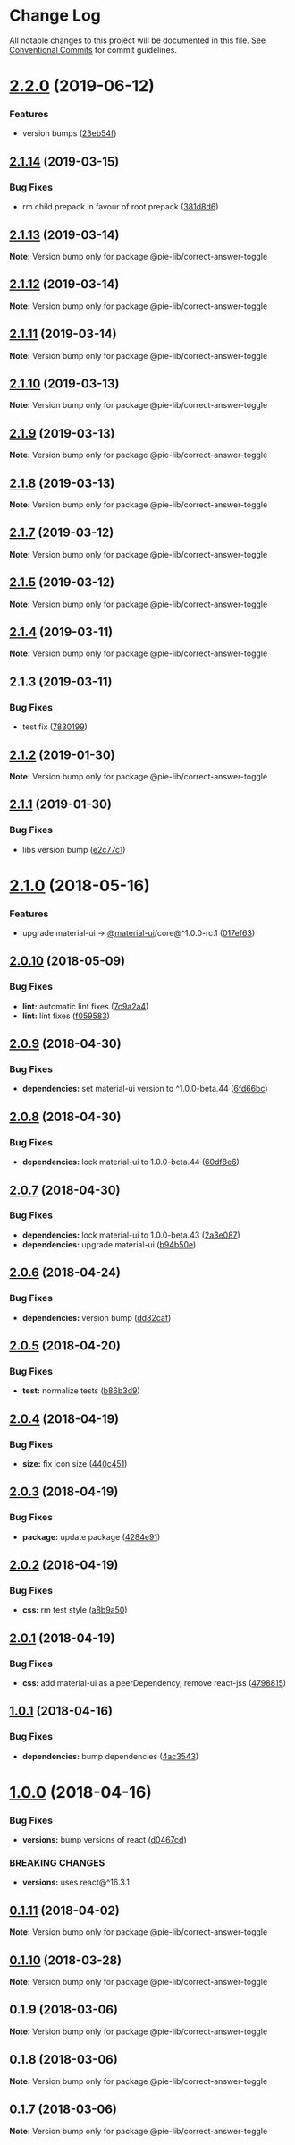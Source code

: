 # Change Log

All notable changes to this project will be documented in this file.
See [Conventional Commits](https://conventionalcommits.org) for commit guidelines.

# [2.2.0](https://github.com/pie-framework/pie-lib/compare/@pie-lib/correct-answer-toggle@2.1.14...@pie-lib/correct-answer-toggle@2.2.0) (2019-06-12)


### Features

* version bumps ([23eb54f](https://github.com/pie-framework/pie-lib/commit/23eb54f))





## [2.1.14](https://github.com/pie-framework/pie-lib/compare/@pie-lib/correct-answer-toggle@2.1.13...@pie-lib/correct-answer-toggle@2.1.14) (2019-03-15)


### Bug Fixes

* rm child prepack in favour of root prepack ([381d8d6](https://github.com/pie-framework/pie-lib/commit/381d8d6))





## [2.1.13](https://github.com/pie-framework/pie-lib/compare/@pie-lib/correct-answer-toggle@2.1.12...@pie-lib/correct-answer-toggle@2.1.13) (2019-03-14)

**Note:** Version bump only for package @pie-lib/correct-answer-toggle





## [2.1.12](https://github.com/pie-framework/pie-lib/compare/@pie-lib/correct-answer-toggle@2.1.11...@pie-lib/correct-answer-toggle@2.1.12) (2019-03-14)

**Note:** Version bump only for package @pie-lib/correct-answer-toggle





## [2.1.11](https://github.com/pie-framework/pie-lib/compare/@pie-lib/correct-answer-toggle@2.1.10...@pie-lib/correct-answer-toggle@2.1.11) (2019-03-14)

**Note:** Version bump only for package @pie-lib/correct-answer-toggle





## [2.1.10](https://github.com/pie-framework/pie-lib/compare/@pie-lib/correct-answer-toggle@2.1.9...@pie-lib/correct-answer-toggle@2.1.10) (2019-03-13)

**Note:** Version bump only for package @pie-lib/correct-answer-toggle





## [2.1.9](https://github.com/pie-framework/pie-lib/compare/@pie-lib/correct-answer-toggle@2.1.8...@pie-lib/correct-answer-toggle@2.1.9) (2019-03-13)

**Note:** Version bump only for package @pie-lib/correct-answer-toggle





## [2.1.8](https://github.com/pie-framework/pie-lib/compare/@pie-lib/correct-answer-toggle@2.1.7...@pie-lib/correct-answer-toggle@2.1.8) (2019-03-13)

**Note:** Version bump only for package @pie-lib/correct-answer-toggle





## [2.1.7](https://github.com/pie-framework/pie-lib/compare/@pie-lib/correct-answer-toggle@2.1.5...@pie-lib/correct-answer-toggle@2.1.7) (2019-03-12)

**Note:** Version bump only for package @pie-lib/correct-answer-toggle





## [2.1.5](https://github.com/pie-framework/pie-lib/compare/@pie-lib/correct-answer-toggle@2.1.4...@pie-lib/correct-answer-toggle@2.1.5) (2019-03-12)

**Note:** Version bump only for package @pie-lib/correct-answer-toggle





## [2.1.4](https://github.com/pie-framework/pie-lib/compare/@pie-lib/correct-answer-toggle@2.1.3...@pie-lib/correct-answer-toggle@2.1.4) (2019-03-11)

**Note:** Version bump only for package @pie-lib/correct-answer-toggle





## 2.1.3 (2019-03-11)


### Bug Fixes

* test fix ([7830199](https://github.com/pie-framework/pie-lib/commit/7830199))





## [2.1.2](https://github.com/pie-framework/pie-lib/compare/@pie-lib/correct-answer-toggle@2.1.1...@pie-lib/correct-answer-toggle@2.1.2) (2019-01-30)

**Note:** Version bump only for package @pie-lib/correct-answer-toggle





## [2.1.1](https://github.com/pie-framework/pie-lib/compare/@pie-lib/correct-answer-toggle@2.1.0...@pie-lib/correct-answer-toggle@2.1.1) (2019-01-30)


### Bug Fixes

* libs version bump ([e2c77c1](https://github.com/pie-framework/pie-lib/commit/e2c77c1))





<a name="2.1.0"></a>
# [2.1.0](https://github.com/pie-framework/pie-lib/compare/@pie-lib/correct-answer-toggle@2.0.10...@pie-lib/correct-answer-toggle@2.1.0) (2018-05-16)


### Features

* upgrade material-ui -> [@material-ui](https://github.com/material-ui)/core@^1.0.0-rc.1 ([017ef63](https://github.com/pie-framework/pie-lib/commit/017ef63))




<a name="2.0.10"></a>
## [2.0.10](https://github.com/pie-framework/pie-lib/compare/@pie-lib/correct-answer-toggle@2.0.9...@pie-lib/correct-answer-toggle@2.0.10) (2018-05-09)


### Bug Fixes

* **lint:** automatic lint fixes ([7c9a2a4](https://github.com/pie-framework/pie-lib/commit/7c9a2a4))
* **lint:** lint fixes ([f059583](https://github.com/pie-framework/pie-lib/commit/f059583))




<a name="2.0.9"></a>
## [2.0.9](https://github.com/pie-framework/pie-lib/compare/@pie-lib/correct-answer-toggle@2.0.8...@pie-lib/correct-answer-toggle@2.0.9) (2018-04-30)


### Bug Fixes

* **dependencies:** set material-ui version to ^1.0.0-beta.44 ([6fd66bc](https://github.com/pie-framework/pie-lib/commit/6fd66bc))




<a name="2.0.8"></a>
## [2.0.8](https://github.com/pie-framework/pie-lib/compare/@pie-lib/correct-answer-toggle@2.0.7...@pie-lib/correct-answer-toggle@2.0.8) (2018-04-30)


### Bug Fixes

* **dependencies:** lock material-ui to 1.0.0-beta.44 ([60df8e6](https://github.com/pie-framework/pie-lib/commit/60df8e6))




<a name="2.0.7"></a>
## [2.0.7](https://github.com/pie-framework/pie-lib/compare/@pie-lib/correct-answer-toggle@2.0.6...@pie-lib/correct-answer-toggle@2.0.7) (2018-04-30)


### Bug Fixes

* **dependencies:** lock material-ui to 1.0.0-beta.43 ([2a3e087](https://github.com/pie-framework/pie-lib/commit/2a3e087))
* **dependencies:** upgrade material-ui ([b94b50e](https://github.com/pie-framework/pie-lib/commit/b94b50e))




<a name="2.0.6"></a>
## [2.0.6](https://github.com/pie-framework/pie-lib/compare/@pie-lib/correct-answer-toggle@2.0.5...@pie-lib/correct-answer-toggle@2.0.6) (2018-04-24)


### Bug Fixes

* **dependencies:** version bump ([dd82caf](https://github.com/pie-framework/pie-lib/commit/dd82caf))




<a name="2.0.5"></a>
## [2.0.5](https://github.com/pie-framework/pie-lib/compare/@pie-lib/correct-answer-toggle@2.0.4...@pie-lib/correct-answer-toggle@2.0.5) (2018-04-20)


### Bug Fixes

* **test:** normalize tests ([b86b3d9](https://github.com/pie-framework/pie-lib/commit/b86b3d9))




<a name="2.0.4"></a>
## [2.0.4](https://github.com/pie-framework/pie-lib/compare/@pie-lib/correct-answer-toggle@2.0.3...@pie-lib/correct-answer-toggle@2.0.4) (2018-04-19)


### Bug Fixes

* **size:** fix icon size ([440c451](https://github.com/pie-framework/pie-lib/commit/440c451))




<a name="2.0.3"></a>
## [2.0.3](https://github.com/pie-framework/pie-lib/compare/@pie-lib/correct-answer-toggle@2.0.2...@pie-lib/correct-answer-toggle@2.0.3) (2018-04-19)


### Bug Fixes

* **package:** update package ([4284e91](https://github.com/pie-framework/pie-lib/commit/4284e91))




<a name="2.0.2"></a>
## [2.0.2](https://github.com/pie-framework/pie-lib/compare/@pie-lib/correct-answer-toggle@2.0.1...@pie-lib/correct-answer-toggle@2.0.2) (2018-04-19)


### Bug Fixes

* **css:** rm test style ([a8b9a50](https://github.com/pie-framework/pie-lib/commit/a8b9a50))




<a name="2.0.1"></a>
## [2.0.1](https://github.com/pie-framework/pie-lib/compare/@pie-lib/correct-answer-toggle@2.0.0...@pie-lib/correct-answer-toggle@2.0.1) (2018-04-19)


### Bug Fixes

* **css:** add material-ui as a peerDependency, remove react-jss ([4798815](https://github.com/pie-framework/pie-lib/commit/4798815))




<a name="1.0.1"></a>
## [1.0.1](https://github.com/pie-framework/pie-lib/compare/@pie-lib/correct-answer-toggle@1.0.0...@pie-lib/correct-answer-toggle@1.0.1) (2018-04-16)


### Bug Fixes

* **dependencies:** bump dependencies ([4ac3543](https://github.com/pie-framework/pie-lib/commit/4ac3543))




<a name="1.0.0"></a>
# [1.0.0](https://github.com/pie-framework/pie-lib/compare/@pie-lib/correct-answer-toggle@0.1.11...@pie-lib/correct-answer-toggle@1.0.0) (2018-04-16)


### Bug Fixes

* **versions:** bump versions of react ([d0467cd](https://github.com/pie-framework/pie-lib/commit/d0467cd))


### BREAKING CHANGES

* **versions:** uses react@^16.3.1




<a name="0.1.11"></a>
## [0.1.11](https://github.com/PieElements/pie-elements/compare/@pie-lib/correct-answer-toggle@0.1.10...@pie-lib/correct-answer-toggle@0.1.11) (2018-04-02)




**Note:** Version bump only for package @pie-lib/correct-answer-toggle

<a name="0.1.10"></a>
## [0.1.10](https://github.com/PieElements/pie-elements/compare/@pie-lib/correct-answer-toggle@0.1.9...@pie-lib/correct-answer-toggle@0.1.10) (2018-03-28)




**Note:** Version bump only for package @pie-lib/correct-answer-toggle

<a name="0.1.9"></a>
## 0.1.9 (2018-03-06)




**Note:** Version bump only for package @pie-lib/correct-answer-toggle

<a name="0.1.8"></a>
## 0.1.8 (2018-03-06)




**Note:** Version bump only for package @pie-lib/correct-answer-toggle

<a name="0.1.7"></a>
## 0.1.7 (2018-03-06)




**Note:** Version bump only for package @pie-lib/correct-answer-toggle
